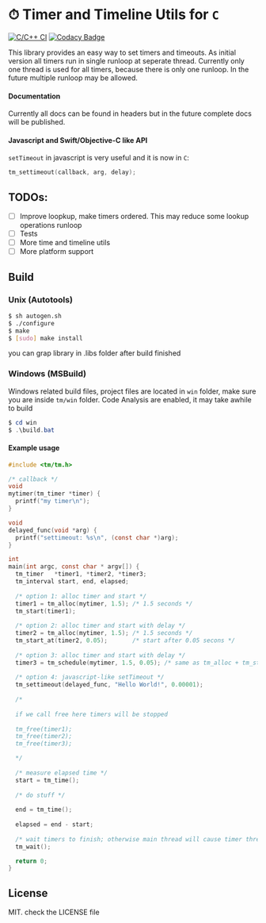 # ⏱ Timer and Timeline Utils for `C`
[![C/C++ CI](https://github.com/recp/tm/actions/workflows/c-cpp.yml/badge.svg)](https://github.com/recp/tm/actions/workflows/c-cpp.yml)
[![Codacy Badge](https://api.codacy.com/project/badge/Grade/ba230efea5f94149822a48e12584942f)](https://www.codacy.com/app/recp/tm?utm_source=github.com&amp;utm_medium=referral&amp;utm_content=recp/tm&amp;utm_campaign=Badge_Grade)

This library provides an easy way to set timers and timeouts. 
As initial version all timers run in single runloop at seperate thread. 
Currently only one thread is used for all timers, because there is only one runloop. In the future multiple runloop may be allowed. 

#### Documentation

Currently all docs can be found in headers but in the future complete docs will be published. 

#### Javascript and Swift/Objective-C like API

`setTimeout` in javascript is very useful and it is now in `C`:

```C
tm_settimeout(callback, arg, delay);
```

## TODOs:

- [ ] Improve loopkup, make timers ordered. This may reduce some lookup operations runloop 
- [ ] Tests
- [ ] More time and timeline utils
- [ ] More platform support

## Build

### Unix (Autotools)

```bash
$ sh autogen.sh
$ ./configure
$ make
$ [sudo] make install
```

you can grap library in .libs folder after build finished

### Windows (MSBuild)
Windows related build files, project files are located in `win` folder,
make sure you are inside `tm/win` folder.
Code Analysis are enabled, it may take awhile to build

```Powershell
$ cd win
$ .\build.bat
```

#### Example usage

```C
#include <tm/tm.h>

/* callback */
void
mytimer(tm_timer *timer) {
  printf("my timer\n");
}

void
delayed_func(void *arg) {
  printf("settimeout: %s\n", (const char *)arg);
}

int 
main(int argc, const char * argv[]) {
  tm_timer   *timer1, *timer2, *timer3;
  tm_interval start, end, elapsed;
 
  /* option 1: alloc timer and start */
  timer1 = tm_alloc(mytimer, 1.5); /* 1.5 seconds */
  tm_start(timer1);
  
  /* option 2: alloc timer and start with delay */
  timer2 = tm_alloc(mytimer, 1.5); /* 1.5 seconds */
  tm_start_at(timer2, 0.05);       /* start after 0.05 secons */
  
  /* option 3: alloc timer and start with delay */
  timer3 = tm_schedule(mytimer, 1.5, 0.05); /* same as tm_alloc + tm_start_at */
  
  /* option 4: javascript-like setTimeout */
  tm_settimeout(delayed_func, "Hello World!", 0.00001);
  
  /*
  
  if we call free here timers will be stopped 
  
  tm_free(timer1);
  tm_free(timer2);
  tm_free(timer3);

  */
  
  /* measure elapsed time */
  start = tm_time();
  
  /* do stuff */
  
  end = tm_time();
  
  elapsed = end - start;
  
  /* wait timers to finish; otherwise main thread will cause timer thread to be exited */
  tm_wait();

  return 0;
}

```

## License
MIT. check the LICENSE file
